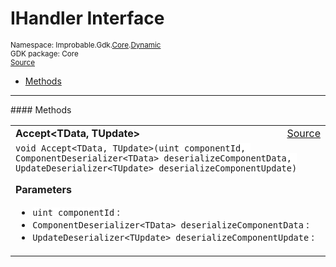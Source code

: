 
# IHandler Interface
<sup>
Namespace: Improbable.Gdk.<a href="{{urlRoot}}/api/core-index">Core</a>.<a href="{{urlRoot}}/api/core/dynamic">Dynamic</a><br/>
GDK package: Core<br/>
<a href="https://www.github.com/spatialos/gdk-for-unity/blob/f54d7cdc/workers/unity/Packages/com.improbable.gdk.core/Dynamic/Dynamic.cs/#L14">Source</a>
<style>
a code {
                    padding: 0em 0.25em!important;
}
code {
                    background-color: #ffffff!important;
}
</style>
</sup>
<nav id="pageToc" class="page-toc"><ul><li><a href="#methods">Methods</a>
</ul></nav>













</p>
<hr style="width:100%; border-top-color:#d8d8d8" />
#### Methods


</p>




<table width="100%">
    <tr>
        <td style="border-right:none"><b>Accept&lt;TData, TUpdate&gt;</b></td>
        <td style="border-left:none; text-align:right"><a href="https://www.github.com/spatialos/gdk-for-unity/blob/f54d7cdc/workers/unity/Packages/com.improbable.gdk.core/Dynamic/Dynamic.cs/#L16">Source</a></td>
    </tr>
    <tr>
        <td colspan="2">
<code>void Accept&lt;TData, TUpdate&gt;(uint componentId, ComponentDeserializer&lt;TData&gt; deserializeComponentData, UpdateDeserializer&lt;TUpdate&gt; deserializeComponentUpdate)</code></p>



</p>

<b>Parameters</b>

<ul>
<li><code>uint componentId</code> : </li>
<li><code>ComponentDeserializer&lt;TData&gt; deserializeComponentData</code> : </li>
<li><code>UpdateDeserializer&lt;TUpdate&gt; deserializeComponentUpdate</code> : </li>
</ul>





</td>
    </tr>
</table>





